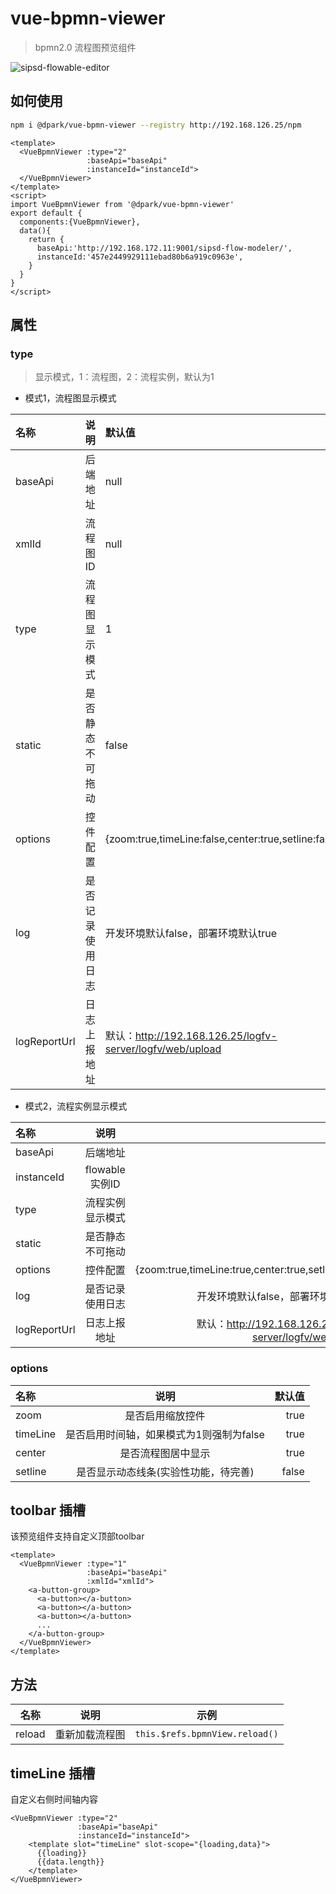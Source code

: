 # vue-bpmn-viewer 
> bpmn2.0 流程图预览组件

![sipsd-flowable-editor](http://192.168.126.25/iplatform/codimd/uploads/upload_e649630e2412b862d9c9314def7635b2.gif)

## 如何使用
``` bash
npm i @dpark/vue-bpmn-viewer --registry http://192.168.126.25/npm
```

```vue
<template>
  <VueBpmnViewer :type="2"
                 :baseApi="baseApi"
                 :instanceId="instanceId">
  </VueBpmnViewer>
</template>
<script>
import VueBpmnViewer from '@dpark/vue-bpmn-viewer'
export default {
  components:{VueBpmnViewer},
  data(){
    return {
      baseApi:'http://192.168.172.11:9001/sipsd-flow-modeler/',
      instanceId:'457e2449929111ebad80b6a919c0963e',
    }
  }
}
</script>
```
## 属性

### type
> 显示模式，1：流程图，2：流程实例，默认为1

* 模式1，流程图显示模式

|名称|说明|默认值|
|:---|:---:|:---|
|baseApi|后端地址|null|
|xmlId|流程图ID|null|
|type|流程图显示模式|1|
|static|是否静态不可拖动|false|
|options|控件配置|{zoom:true,timeLine:false,center:true,setline:false}|
|log|是否记录使用日志|开发环境默认false，部署环境默认true|
|logReportUrl|日志上报地址|默认：http://192.168.126.25/logfv-server/logfv/web/upload|

* 模式2，流程实例显示模式

|名称|说明|默认值|
|:---|:---:|---:|
|baseApi|后端地址|null|
|instanceId|flowable实例ID|null|
|type|流程实例显示模式|2|
|static|是否静态不可拖动|false|
|options|控件配置|{zoom:true,timeLine:true,center:true,setline:false}|
|log|是否记录使用日志|开发环境默认false，部署环境默认true|
|logReportUrl|日志上报地址|默认：http://192.168.126.25/logfv-server/logfv/web/upload|

### options
|名称|说明|默认值|
|:---|:---:|---:|
|zoom|是否启用缩放控件|true|
|timeLine|是否启用时间轴，如果模式为1则强制为false|true|
|center|是否流程图居中显示|true|
|setline|是否显示动态线条(实验性功能，待完善)|false|
## toolbar 插槽
该预览组件支持自定义顶部toolbar
```vue
<template>
  <VueBpmnViewer :type="1"
                 :baseApi="baseApi"
                 :xmlId="xmlId">
    <a-button-group>
      <a-button></a-button>
      <a-button></a-button>
      <a-button></a-button>
      ...
    </a-button-group>
  </VueBpmnViewer>
</template>
```
## 方法
|名称|说明|示例|
|:---:|:---:|:---:|
|reload|重新加载流程图|`this.$refs.bpmnView.reload()`|

## timeLine 插槽
自定义右侧时间轴内容
```vue
<VueBpmnViewer :type="2"
               :baseApi="baseApi"
               :instanceId="instanceId">
    <template slot="timeLine" slot-scope="{loading,data}">
      {{loading}}
      {{data.length}}
    </template>
</VueBpmnViewer>
```
